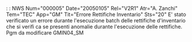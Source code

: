  :  : NWS Num="000005" Date="20050105" Rel="V2R1" Atr="A. Zanchi" Tem="TEC" App="GM" Tit="Errore Rettifiche Inventario" Sts="20"
E' stato verificato un errore durante l'esecuzione batch delle rettifiche d'inventario che si verifi
ca se presenti anomalie durante l'esecuzione delle rettifiche. Pgm da modificare GMIN04_SM 